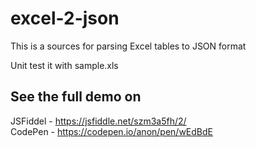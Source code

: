 # excel-2-json

This is a sources for parsing Excel tables to JSON format

Unit test it with sample.xls

## See the full demo on <br>
JSFiddel - https://jsfiddle.net/szm3a5fh/2/ <br>
CodePen - https://codepen.io/anon/pen/wEdBdE
